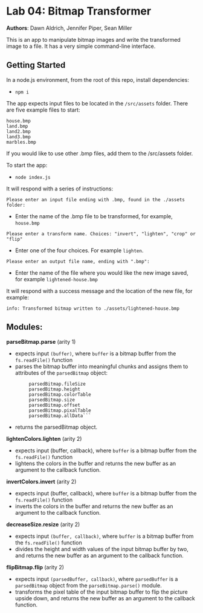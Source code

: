 
# Lab 04: Bitmap Transformer

**Authors**: Dawn Aldrich, Jennifer Piper, Sean Miller

This is an app to manipulate bitmap images and write the transformed image to a file. It has a very simple command-line interface.

## Getting Started
In a node.js environment, from the root of this repo, install dependencies:
* `npm i`

The app expects input files to be located in the `/src/assets` folder. There are five example files to start:
```
house.bmp
land.bmp
land2.bmp
land3.bmp
marbles.bmp
```
If you would like to use other .bmp files, add them to the /src/assets folder.

To start the app: 
* `node index.js`

It will respond with a series of instructions:

```
Please enter an input file ending with .bmp, found in the ./assets folder:
```

- Enter the name of the .bmp file to be transformed, for example, `house.bmp`


```
Please enter a transform name. Choices: "invert", "lighten", "crop" or "flip"
```
- Enter one of the four choices. For example `lighten`.

```
Please enter an output file name, ending with ".bmp":
```
- Enter the name of the file where you would like the new image saved, for example `lightened-house.bmp`

It will respond with a success message and the location of the new file, for example: 
```
info: Transformed bitmap written to ./assets/lightened-house.bmp
```

## Modules:

**parseBitmap.parse** (arity 1)
- expects input `(buffer)`, where `buffer` is a bitmap buffer from the `fs.readFile()` function
- parses the bitmap buffer into meaningful chunks and assigns them to attributes of 
  the `parsedBitmap` object: 
  ```  parsedBitmap.type
       parsedBitmap.fileSize
       parsedBitmap.height
       parsedBitmap.colorTable
       parsedBitmap.size
       parsedBitmap.offset
       parsedBitmap.pixalTable
       parsedBitmap.allData```

- returns the parsedBitmap object.


**lightenColors.lighten** (arity 2)
- expects input (buffer, callback), where `buffer` is a bitmap buffer from the `fs.readFile()` function
 - lightens the colors in the buffer and returns the new buffer as an argument to the callback function.

**invertColors.invert** (arity 2)
-  expects input (buffer, callback), where `buffer` is a bitmap buffer from the `fs.readFile()` function
- inverts the colors in the buffer and returns the new buffer as an argument to the callback function.

**decreaseSize.resize** (arity 2)
-  expects input `(buffer, callback)`, where `buffer` is a bitmap buffer from the `fs.readFile()` function
- divides the height and width values of the input bitmap buffer by two, and returns the new buffer as an argument to the callback function.

**flipBitmap.flip** (arity 2)
-  expects input `(parsedBuffer, callback)`, where `parsedBuffer` is a `parsedBitmap` object from the `parseBitmap.parse()` module.
- transforms the pixel table of the input bitmap buffer to flip the picture upside down, and returns the new buffer as an argument to the callback function.

